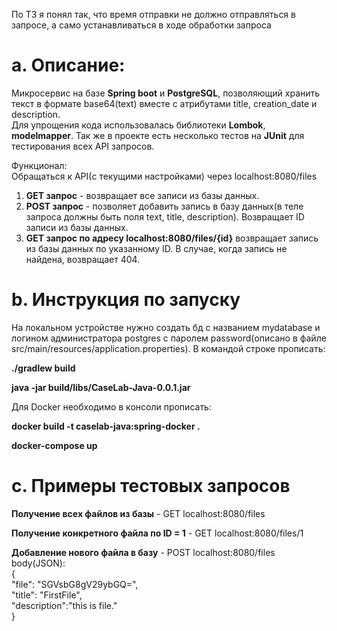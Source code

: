 По ТЗ я понял так, что время отправки не должно отправляться в запросе, а само устанавливаться в ходе обработки запроса
# a. Описание:
Микросервис на базе **Spring boot** и **PostgreSQL**, позволяющий хранить текст в формате base64(text) вместе с атрибутами title, creation_date и description.\
Для упрощения кода использовалась библиотеки **Lombok**, **modelmapper**. Так же в проекте есть несколько тестов на **JUnit** для тестирования всех API запросов.

Функционал:\
Обращаться к API(с текущими настройками) через localhost:8080/files
1. **GET запрос** - возвращает все записи из базы данных.
2. **POST запрос** - позволяет добавить запись в базу данных(в теле запроса должны быть поля text, title, description). Возвращает ID записи из базы данных.
3. **GET запрос по адресу localhost:8080/files/{id}** возвращает запись из базы данных по указанному ID. В случае, когда запись не найдена, возвращает 404.
# b. Инструкция по запуску
На локальном устройстве нужно создать бд с названием mydatabase и логином администратора postgres с паролем password(описано в файле src/main/resources/application.properties). В командой строке прописать:

**./gradlew build** 

**java -jar build/libs/CaseLab-Java-0.0.1.jar**

Для Docker необходимо в консоли прописать:

**docker build -t caselab-java:spring-docker .** 

**docker-compose up**

# c. Примеры тестовых запросов

**Получение всех файлов из базы** - GET localhost:8080/files

**Получение конкретного файла по ID = 1** - GET localhost:8080/files/1

**Добавление нового файла в базу** -
POST localhost:8080/files\
body(JSON):\
{\
    "file":  "SGVsbG8gV29ybGQ=",\
    "title": "FirstFile",\
    "description":"this is file."\
}


